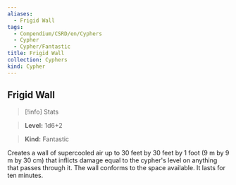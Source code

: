 ```yaml
---
aliases:
  - Frigid Wall
tags:
  - Compendium/CSRD/en/Cyphers
  - Cypher
  - Cypher/Fantastic
title: Frigid Wall
collection: Cyphers
kind: Cypher
---
```

## Frigid Wall    
>[!info] Stats    
> **Level:** 1d6+2    
> **Kind:** Fantastic  
    
Creates a wall of supercooled air up to 30 feet by 30 feet by 1 foot (9 m by 9 m by 30 cm) that inflicts damage equal to the cypher's level on anything that passes through it. The wall conforms to the space available. It lasts for ten minutes.